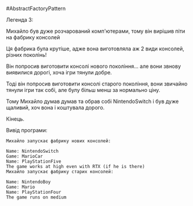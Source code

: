 #AbstractFactoryPattern

Легенда 3:

Михайло був дуже розчарований комп'ютерами, тому він вирішив піти на фабрику консолей

Ця фабрика була крутіше, адже вона виготовляла аж 2 види консолей, різних поколінь!

Він попросив виготовити консолі нового покоління... але вони звнову виявилися дорогі,
хоча ігри тянули добре.

Тоді він попросив виготовити консолі старого покоління, вони звичайно тянули ігри так
собі, але булу більш менш за нормально ціну.

Тому Михайло думав думав та обрав собі NintendoSwitch і був дуже щаливий, хоч вона 
і коштувала дорого.

Кінець.

Вивід програми:

    Михайло запускає фабрику нових консолей:
    
    Name: NintendoSwitch
    Game: MarioCar
    Name: PlayStationFive
    The game works at high even with RTX (if he is there)
    Михайло запускає фабрику старих консолей:
    
    Name: NintendoBoy
    Game: Mario
    Name: PlayStationFour
    The game runs on medium
